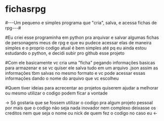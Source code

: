 # fichasrpg
#---Um pequeno e simples programa que "cria", salva, e acessa fichas de rpg---#

#Eu criei esse programinha em python pra arquivar e salvar algumas fichas de personagens meus de rpg e que eu pudece acessar elas de maneira simples e o proprio codigo atual é
bem simples até pq eu ainda estou estudando o python, e decidi subir pro github esse projeto

#Com ele basicamente vc cria uma "ficha" pegando informações basicas para armazenar e se vc quiser ele salva tudo em um arquivo .json assim as informações tbm salvas no mesmo
formato e vc pode acessar essas informações dando o nome do arquivo que vc escolheu

#Quem tiver ideias para acrecentar ao projetos quiserem ajudar a melhorar ou mesmo utilizar o codigo podem ficar a vontade

-> Só gostaria que se fossem utilizar o codigo pra algum projeto pessoal por mais que o codigo não seja nada inovador nem complexo deixasse os creditos nem que seja o nome ou nick
de quem fez o codigo no caso eu <-
